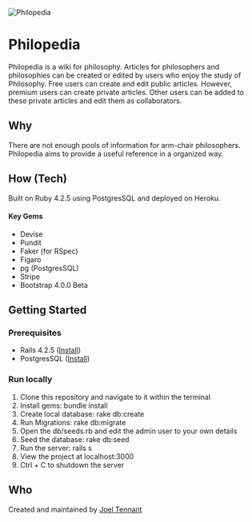 ![Philopedia](http://www.joeltennant.me/philo-header.png)

# Philopedia

Philopedia is a wiki for philosophy.  Articles for philosophers and philosophies can be created or edited by users who enjoy the study of Philosophy. Free users can create and edit public articles.  However, premium users can create private articles.  Other users can be added to these private articles and edit them as collaborators.

## Why

There are not enough pools of information for arm-chair philosophers.  Philopedia aims to provide a useful reference in a organized way.

## How (Tech)

Built on Ruby 4.2.5 using PostgresSQL and deployed on Heroku.

#### Key Gems

* Devise
* Pundit
* Faker (for RSpec)
* Figaro
* pg (PostgresSQL)
* Stripe
* Bootstrap 4.0.0 Beta

## Getting Started

### Prerequisites

* Rails 4.2.5 ([Install](http://installrails.com/steps/choose_os))
* PostgresSQL ([Install](https://www.digitalocean.com/community/tutorials/how-to-install-and-use-postgresql-on-ubuntu-16-04))

### Run locally

1) Clone this repository and navigate to it within the terminal
2) Install gems: bundle install
3) Create local database: rake db:create
4) Run Migrations: rake db:migrate
5) Open the db/seeds.rb and edit the admin user to your own details
6) Seed the database: rake db:seed
7) Run the server: rails s
8) View the project at localhost:3000
9) Ctrl + C to shutdown the server

## Who

Created and maintained by [Joel Tennant](http://www.github.com/joelt11753)